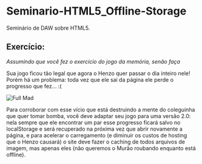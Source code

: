# Seminario-HTML5_Offline-Storage
Seminário de DAW sobre HTML5.

## Exercício:

_Assumindo que você fez o exercício do jogo da memória, senão faça_

Sua jogo ficou tão legal que agora o Henzo quer passar o dia inteiro nele! Porém há um problema: toda vez que ele sai da página ele perde o progresso que fez... :(

![Full Mad](https://i.ytimg.com/vi/12D6598_02A/hqdefault.jpg)

Para corroborar com esse vício que está destruindo a mente do coleguinha que quer tomar bomba, você deve adaptar seu jogo para uma versão 2.0: nela sempre que ele encontrar um par esse progresso ficará salvo no localStorage e será recuperado na próxima vez que abrir novamente a página, e para acelerar o carregamento (e diminuir os custos de hosting que o Henzo causará) o site deve fazer o caching de todos arquivos de imagem, mas apenas eles (não queremos o Murão roubando enquanto está offline). 
